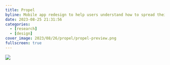 ```yaml
---
title: Propel
byline: Mobile app redesign to help users understand how to spread their EBT through a month
date: 2023-08-25 21:31:56
categories:
  - [research]
  - [design]
cover_image: 2023/08/26/propel/propel-preview.png
fullscreen: true
---
```


[![](propel.jpg)](propel.jpg)
